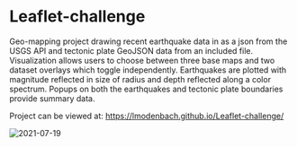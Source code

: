 # Leaflet-challenge
Geo-mapping project drawing recent earthquake data in as a json from the USGS API and tectonic plate GeoJSON data from an included file. Visualization allows users to choose between three base maps and two dataset overlays which toggle independently. Earthquakes are plotted with magnitude reflected in size of radius and depth reflected along a color spectrum. Popups on both the earthquakes and tectonic plate boundaries provide summary data.

Project can be viewed at: https://lmodenbach.github.io/Leaflet-challenge/

![2021-07-19](https://user-images.githubusercontent.com/44123311/126260977-982e2693-bc6d-471e-9ab9-1372717b79da.png)

 
